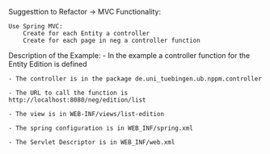 Suggesttion to Refactor -> MVC Functionality:

    Use Spring MVC:
        Create for each Entity a controller
        Create for each page in neg a controller function
        
Description of the Example:
    - In the example a controller function for the Entity Edition is defined

    - The controller is in the package de.uni_tuebingen.ub.nppm.controller

    - The URL to call the function is http://localhost:8080/neg/edition/list

    - The view is in WEB-INF/views/list-edition

    - The spring configuration is in WEB_INF/spring.xml

    - The Servlet Descriptor is in WEB_INF/web.xml